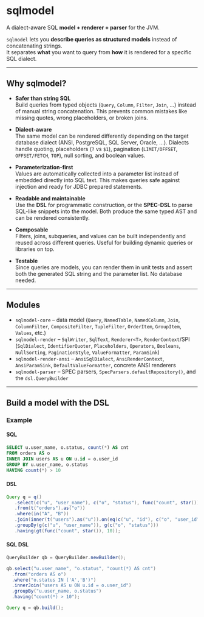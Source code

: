 # sqlmodel

A dialect-aware SQL **model + renderer + parser** for the JVM.

`sqlmodel` lets you **describe queries as structured models** instead of concatenating strings.  
It separates **what** you want to query from **how** it is rendered for a specific SQL dialect.

---

## Why sqlmodel?

- **Safer than string SQL**  
  Build queries from typed objects (`Query`, `Column`, `Filter`, `Join`, …) instead of manual string concatenation. This prevents common mistakes like missing quotes, wrong placeholders, or broken joins.

- **Dialect-aware**  
  The same model can be rendered differently depending on the target database dialect (ANSI, PostgreSQL, SQL Server, Oracle, …). Dialects handle quoting, placeholders (`?` vs `$1`), pagination (`LIMIT/OFFSET`, `OFFSET/FETCH`, `TOP`), null sorting, and boolean values.

- **Parameterization-first**  
  Values are automatically collected into a parameter list instead of embedded directly into SQL text. This makes queries safe against injection and ready for JDBC prepared statements.

- **Readable and maintainable**  
  Use the **DSL** for programmatic construction, or the **SPEC-DSL** to parse SQL-like snippets into the model. Both produce the same typed AST and can be rendered consistently.

- **Composable**  
  Filters, joins, subqueries, and values can be built independently and reused across different queries. Useful for building dynamic queries or libraries on top.

- **Testable**  
  Since queries are models, you can render them in unit tests and assert both the generated SQL string and the parameter list. No database needed.

---

## Modules

- `sqlmodel-core` – data model (`Query`, `NamedTable`, `NamedColumn`, `Join`, `ColumnFilter`, `CompositeFilter`, `TupleFilter`, `OrderItem`, `GroupItem`, `Values`, etc.)
- `sqlmodel-render` – `SqlWriter`, `SqlText`, `Renderer<T>`, `RenderContext`/SPI (`SqlDialect`, `IdentifierQuoter`, `Placeholders`, `Operators`, `Booleans`, `NullSorting`, `PaginationStyle`, `ValueFormatter`, `ParamSink`)
- `sqlmodel-render-ansi` – `AnsiSqlDialect`, `AnsiRenderContext`, `AnsiParamSink`, `DefaultValueFormatter`, concrete ANSI renderers
- `sqlmodel-parser` – SPEC parsers, `SpecParsers.defaultRepository()`, and the `dsl.QueryBuilder`

---

## Build a model with the DSL
### Example
#### SQL
```sql
SELECT u.user_name, o.status, count(*) AS cnt
FROM orders AS o
INNER JOIN users AS u ON u.id = o.user_id
GROUP BY u.user_name, o.status
HAVING count(*) > 10
```
#### DSL
```java
Query q = q()
   .select(c("u", "user_name"), c("o", "status"), func("count", star()).as("cnt"))
   .from(t("orders").as("o"))
   .where(in("A", "B"))
   .join(inner(t("users").as("u")).on(eq(c("u", "id"), c("o", "user_id"))))
   .groupBy(g(c("u", "user_name")), g(c("o", "status")))
   .having(gt(func("count", star()), 10));
```
#### SQL DSL
```java
QueryBuilder qb = QueryBuilder.newBuilder();

qb.select("u.user_name", "o.status", "count(*) AS cnt")
  .from("orders AS o")
  .where("o.status IN ('A','B')")
  .innerJoin("users AS u ON u.id = o.user_id")
  .groupBy("u.user_name, o.status")
  .having("count(*) > 10");

Query q = qb.build();
```
